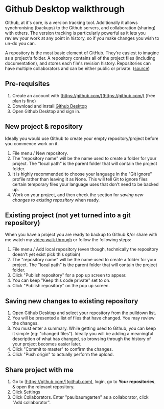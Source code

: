 # Github Desktop walkthrough

Github, at it's core, is a version tracking tool. Additionally it allows synchronising (backups) to the Github servers, and collaboration (sharing) with others. The version tracking is particularly powerful as it lets you review your work at any point in history, so if you make changes you wish to un-do you can.

A repository is the most basic element of GitHub. They're easiest to imagine as a project's folder. A repository contains all of the project files (including documentation), and stores each file's revision history. Repositories can have multiple collaborators and can be either public or private. ([source](https://help.github.com/en/articles/github-glossary#repository))

## Pre-requisites

1. Create an account with [https://github.com/](https://github.com/) (free plan is fine)
2. Download and install [Github Desktop](https://desktop.github.com/)
3. Open Github Desktop and sign in.

## New project & repository

Ideally you would use Github to create your empty repository/project before you commence work on it.

1. File menu / New repository.
2. The "repository name" will be the name used to create a folder for your project. The "local path" is the parent folder that will contain the project folder.
3. It is highly recommended to choose your language in the "Git ignore" profile rather than leaving it as None. This will tell Git to ignore files certain temporary files your language uses that don't need to be backed up.
4. Work on your project, and then check the section for *saving new changes to existing repository* when ready.

## Existing project (not yet turned into a git repository)

When you have a project you are ready to backup to Github &/or share with me watch my [video walk through](https://www.youtube.com/watch?v=4dMliXK6mjM) or follow the following steps:

1. File menu / Add local repository (even though, technically the repository doesn't yet exist pick this optioin)
2. The "repository name" will be the name used to create a folder for your project. The "local path" is the parent folder that will contain the project folder.
3. Click "Publish repository" for a pop up screen to appear.
4. You can keep "Keep this code private" set to on.
5. Click "Publish repository" on the pop up screen.

## Saving new changes to existing repository

1. Open Github Desktop and select your repository from the pulldown list.
2. You will be presented a list of files that have changed. You may review the changes.
3. You must enter a summary. While getting used to Github, you can keep it simple (eg: "changed files"). Ideally you will be adding a meaningful description of what has changed, so browsing through the history of your project becomes easier later.
4. Click "Commit to master" to confirm the changes.
5. Click "Push origin" to actually perform the upload.
 
## Share project with me

1. Go to [https://github.com/](github.com), login, go to **Your repositories**, & open the relevant repository.
2. Click Settings
3. Click Collaborators. Enter "paulbaumgarten" as a collaborator, click "Add collaborator".

